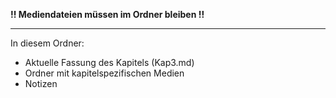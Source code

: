 **!! Mediendateien müssen im Ordner bleiben !!**

---

In diesem Ordner:

* Aktuelle Fassung des Kapitels (Kap3.md)
* Ordner mit kapitelspezifischen Medien
* Notizen

